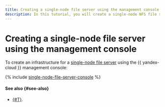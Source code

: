 ```yaml
---
title: Creating a single-node file server using the management console
description: In this tutorial, you will create a single-node NFS file server using the Samba software suite and the {{ vpc-full-name }} network infrastructure. The server will be hosted on a VM running Ubuntu. You will be able to connect to the server from Linux, macOS, and Windows computers.
---
```


# Creating a single-node file server using the management console

To create an infrastructure for a [single-node file server](index.md) using the {{ yandex-cloud }} management console:

{% include [single-node-file-server-console](../../../_tutorials/archive/single-node-file-server-console.md) %}

#### See also {#see-also}

* [{#T}](terraform.md).
